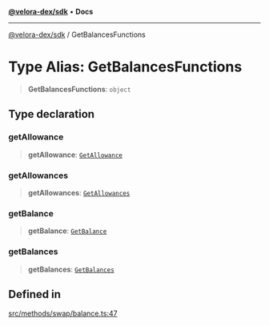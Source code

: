 [**@velora-dex/sdk**](../README.md) • **Docs**

***

[@velora-dex/sdk](../globals.md) / GetBalancesFunctions

# Type Alias: GetBalancesFunctions

> **GetBalancesFunctions**: `object`

## Type declaration

### getAllowance

> **getAllowance**: [`GetAllowance`](../-internal-/type-aliases/GetAllowance.md)

### getAllowances

> **getAllowances**: [`GetAllowances`](../-internal-/type-aliases/GetAllowances.md)

### getBalance

> **getBalance**: [`GetBalance`](../-internal-/type-aliases/GetBalance.md)

### getBalances

> **getBalances**: [`GetBalances`](../-internal-/type-aliases/GetBalances.md)

## Defined in

[src/methods/swap/balance.ts:47](https://github.com/VeloraDEX/sdk/blob/master/src/methods/swap/balance.ts#L47)
